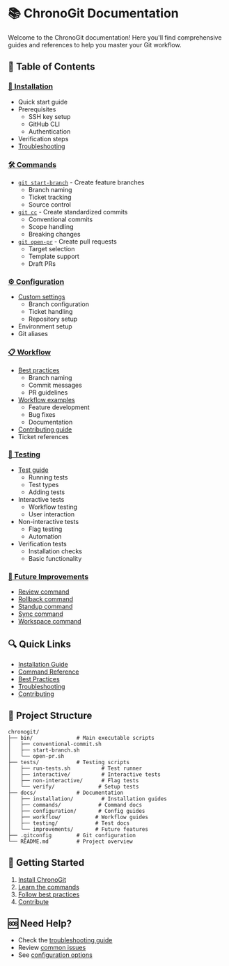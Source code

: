 # 📚 ChronoGit Documentation

Welcome to the ChronoGit documentation! Here you'll find comprehensive guides and references to help you master your Git workflow.

## 📖 Table of Contents

### [🚀 Installation](installation/README.md)
- Quick start guide
- Prerequisites
  - SSH key setup
  - GitHub CLI
  - Authentication
- Verification steps
- [Troubleshooting](installation/troubleshooting.md)

### [🛠️ Commands](commands/README.md)
- [`git start-branch`](commands/start-branch.md) - Create feature branches
  - Branch naming
  - Ticket tracking
  - Source control
- [`git cc`](commands/conventional-commit.md) - Create standardized commits
  - Conventional commits
  - Scope handling
  - Breaking changes
- [`git open-pr`](commands/open-pr.md) - Create pull requests
  - Target selection
  - Template support
  - Draft PRs

### [⚙️ Configuration](configuration/README.md)
- [Custom settings](configuration/custom-config.md)
  - Branch configuration
  - Ticket handling
  - Repository setup
- Environment setup
- Git aliases

### [📋 Workflow](workflow/README.md)
- [Best practices](workflow/best-practices.md)
  - Branch naming
  - Commit messages
  - PR guidelines
- [Workflow examples](workflow/examples.md)
  - Feature development
  - Bug fixes
  - Documentation
- [Contributing guide](workflow/contributing.md)
- Ticket references

### [🧪 Testing](testing/README.md)
- [Test guide](testing/test-guide.md)
  - Running tests
  - Test types
  - Adding tests
- Interactive tests
  - Workflow testing
  - User interaction
- Non-interactive tests
  - Flag testing
  - Automation
- Verification tests
  - Installation checks
  - Basic functionality

### [🔮 Future Improvements](improvements/README.md)
- [Review command](improvements/review-command.md)
- [Rollback command](improvements/rollback-command.md)
- [Standup command](improvements/standup-command.md)
- [Sync command](improvements/sync-command.md)
- [Workspace command](improvements/workspace-command.md)

## 🔍 Quick Links

- [Installation Guide](installation/README.md)
- [Command Reference](commands/README.md)
- [Best Practices](workflow/best-practices.md)
- [Troubleshooting](installation/troubleshooting.md)
- [Contributing](workflow/contributing.md)

## 📁 Project Structure

```
chronogit/
├── bin/              # Main executable scripts
│   ├── conventional-commit.sh
│   ├── start-branch.sh
│   └── open-pr.sh
├── tests/            # Testing scripts
│   ├── run-tests.sh          # Test runner
│   ├── interactive/          # Interactive tests
│   ├── non-interactive/      # Flag tests
│   └── verify/              # Setup tests
├── docs/             # Documentation
│   ├── installation/         # Installation guides
│   ├── commands/            # Command docs
│   ├── configuration/       # Config guides
│   ├── workflow/           # Workflow guides
│   ├── testing/            # Test docs
│   └── improvements/       # Future features
├── .gitconfig        # Git configuration
└── README.md         # Project overview
```

## 🎯 Getting Started

1. [Install ChronoGit](installation/README.md)
2. [Learn the commands](commands/README.md)
3. [Follow best practices](workflow/best-practices.md)
4. [Contribute](workflow/contributing.md)

## 🆘 Need Help?

- Check the [troubleshooting guide](installation/troubleshooting.md)
- Review [common issues](workflow/common-issues.md)
- See [configuration options](configuration/README.md)

